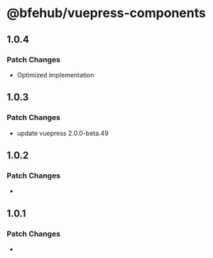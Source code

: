 # @bfehub/vuepress-components

## 1.0.4

### Patch Changes

- Optimized implementation

## 1.0.3

### Patch Changes

- update vuepress 2.0.0-beta.49

## 1.0.2

### Patch Changes

-

## 1.0.1

### Patch Changes

-
